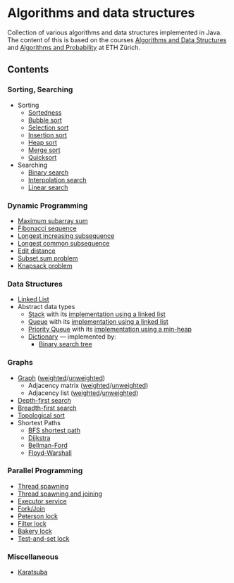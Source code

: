 # Algorithms and data structures
Collection of various algorithms and data structures implemented in Java. The content of this is based on the courses
[Algorithms and Data Structures](http://u.ethz.ch/WhFBD) and [Algorithms and Probability](http://u.ethz.ch/KPvXW) at ETH
Zürich.

## Contents
### Sorting, Searching
* Sorting
    * [Sortedness](src/sorting_searching/Sortedness.java)
    * [Bubble sort](src/sorting_searching/BubbleSort.java)
    * [Selection sort](src/sorting_searching/SelectionSort.java)
    * [Insertion sort](src/sorting_searching/InsertionSort.java)
    * [Heap sort](src/sorting_searching/HeapSort.java)
    * [Merge sort](src/sorting_searching/MergeSort.java)
    * [Quicksort](src/sorting_searching/QuickSort.java)
* Searching
    * [Binary search](src/sorting_searching/BinarySearch.java)
    * [Interpolation search](src/sorting_searching/InterpolationSearch.java)
    * [Linear search](src/sorting_searching/LinearSearch.java)

### Dynamic Programming
* [Maximum subarray sum](src/dynamic_programming/MaximumSubarraySum.java)
* [Fibonacci sequence](src/dynamic_programming/Fibonacci.java)
* [Longest increasing subsequence](src/dynamic_programming/LongestIncreasingSubsequence.java)
* [Longest common subsequence](src/dynamic_programming/LongestCommonSubsequence.java)
* [Edit distance](src/dynamic_programming/EditDistance.java)
* [Subset sum problem](src/dynamic_programming/SubsetSum.java)
* [Knapsack problem](src/dynamic_programming/Knapsack.java)

### Data Structures
* [Linked List](src/data_structures/LinkedList.java)
* Abstract data types
    * [Stack](src/data_structures/Stack.java) with its
      [implementation using a linked list](src/data_structures/LinkedListStack.java)
    * [Queue](src/data_structures/Queue.java) with its
      [implementation using a linked list](src/data_structures/LinkedListQueue.java)
    * [Priority Queue](src/data_structures/PriorityQueue.java) with its
      [implementation using a min-heap](src/data_structures/Heap.java)
    * [Dictionary](src/data_structures/Dictionary.java) — implemented by:
        * [Binary search tree](src/data_structures/BinarySearchTree.java)

### Graphs
* [Graph](src/graphs/Graph.java)
  ([weighted](src/graphs/GraphWeighted.java)/[unweighted](src/graphs/GraphUnweighted.java))
    * Adjacency matrix
      ([weighted](src/graphs/AdjacencyMatrixWeighted.java)/[unweighted](src/graphs/AdjacencyMatrixUnweighted.java))
    * Adjacency list
      ([weighted](src/graphs/AdjacencyListWeighted.java)/[unweighted](src/graphs/AdjacencyListUnweighted.java))
* [Depth-first search](src/graphs/DepthFirstSearch.java)
* [Breadth-first search](src/graphs/BreadthFirstSearch.java)
* [Topological sort](src/graphs/TopologicalSort.java)
* Shortest Paths
    * [BFS shortest path](src/graphs/BreadthFirstSearchShortestPath.java)
    * [Dijkstra](src/graphs/Dijkstra.java)
    * [Bellman-Ford](src/graphs/BellmanFord.java)
    * [Floyd-Warshall](src/graphs/FloydWarshall.java)

### Parallel Programming
* [Thread spawning](src/parallel_programming/ThreadSpawnExample.java)
* [Thread spawning and joining](src/parallel_programming/ThreadSpawnJoinExample.java)
* [Executor service](src/parallel_programming/ExecutorServiceExample.java)
* [Fork/Join](src/parallel_programming/ForkJoinExample.java)
* [Peterson lock](src/parallel_programming/PetersonLock.java)
* [Filter lock](src/parallel_programming/FilterLock.java)
* [Bakery lock](src/parallel_programming/BakeryLock.java)
* [Test-and-set lock](src/parallel_programming/TASLock.java)

### Miscellaneous
* [Karatsuba](src/miscellaneous/Karatsuba.java)
